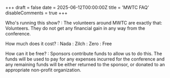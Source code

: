 +++
draft = false
date = 2025-06-12T00:00:00Z
title = 'MWTC FAQ'
disableComments = true
+++

Who's running this show?
: The volunteers around MWTC are exactly that: Volunteers. They do not get any financial gain in any way from the conference. 

How much does it cost? 
: Nada
: Zilch
: Zero
: Free

How can it be free? 
: Sponsors contribute funds to allow us to do this. The funds will be used to pay for any expenses incurred for the conference and any remaining funds will be either returned to the sponsor, or donated to an appropriate non-profit organization. 

